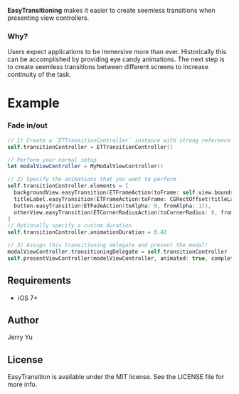 __EasyTransitioning__ makes it easier to create seemless transitions when presenting view controllers.

### Why?

Users expect applications to be immersive more than ever. Historically this can be accomplished by providing eye candy animations. The next step is to create seemless transitions between different screens to increase continuity of the task.

# Example

### Fade in/out
```swift
// 1) Create a `ETTransitionController` instance with strong reference 
self.transitionController = ETTransitionController()

// Perform your normal setup
let modalViewController = MyModalViewController()

// 2) Specify the animations that you want to perform
self.transitionController.elements = [
  backgroundView.easyTransition(ETFrameAction(toFrame: self.view.bounds, fromFrame: backgroundView.frame)),
  titleLabel.easyTransition(ETFrameAction(toFrame: CGRectOffset(titleLabel.frame, 20, 16), fromFrame: titleLabel.frame)),
  button.easyTransition(ETFadeAction(toAlpha: 0, fromAlpha: 1)),
  otherView.easyTransition(ETCornerRadiusAction(toCornerRadius: 8, fromCornerRadius: 0)),
]
// Optionally specify a custom duration
self.transitionController.animationDuration = 0.42

// 3) Assign this transitioning delegate and present the modal!
modalViewController.transitioningDelegate = self.transitionController
self.presentViewController(modelViewController, animated: true, completion: nil)

```

## Requirements

- iOS 7+

## Author

Jerry Yu

## License

EasyTransition is available under the MIT license. See the LICENSE file for more info.

